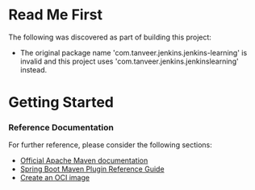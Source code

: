 # Read Me First
The following was discovered as part of building this project:

* The original package name 'com.tanveer.jenkins.jenkins-learning' is invalid and this project uses 'com.tanveer.jenkins.jenkinslearning' instead.

# Getting Started

### Reference Documentation
For further reference, please consider the following sections:

* [Official Apache Maven documentation](https://maven.apache.org/guides/index.html)
* [Spring Boot Maven Plugin Reference Guide](https://docs.spring.io/spring-boot/docs/3.1.6/maven-plugin/reference/html/)
* [Create an OCI image](https://docs.spring.io/spring-boot/docs/3.1.6/maven-plugin/reference/html/#build-image)

